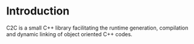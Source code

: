 # Introduction

C2C is a small C++ library facilitating the runtime generation, compilation and dynamic linking of object oriented C++ codes.